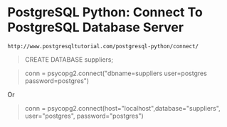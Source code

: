 # PostgreSQL Python: Connect To PostgreSQL Database Server
```
http://www.postgresqltutorial.com/postgresql-python/connect/

```

>CREATE DATABASE suppliers;

>conn = psycopg2.connect("dbname=suppliers user=postgres password=postgres")

Or

>conn = psycopg2.connect(host="localhost",database="suppliers", user="postgres", password="postgres")
